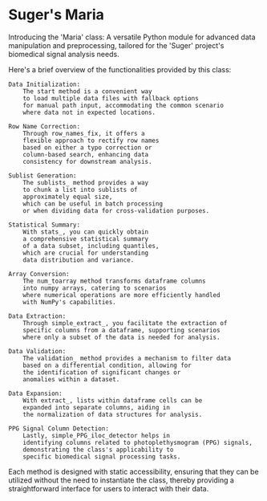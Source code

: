 # Suger's Maria
Introducing the 'Maria' class: A versatile Python module for advanced data manipulation and preprocessing, tailored for the 'Suger' project's biomedical signal analysis needs.

Here's a brief overview of the functionalities provided by this class:

    Data Initialization:
        The start method is a convenient way 
        to load multiple data files with fallback options
        for manual path input, accommodating the common scenario 
        where data not in expected locations.

    Row Name Correction:
        Through row_names_fix, it offers a 
        flexible approach to rectify row names 
        based on either a typo correction or 
        column-based search, enhancing data 
        consistency for downstream analysis.

    Sublist Generation: 
        The sublists_ method provides a way 
        to chunk a list into sublists of 
        approximately equal size, 
        which can be useful in batch processing 
        or when dividing data for cross-validation purposes.

    Statistical Summary: 
        With stats_, you can quickly obtain 
        a comprehensive statistical summary 
        of a data subset, including quantiles,
        which are crucial for understanding 
        data distribution and variance.

    Array Conversion:
        The num_toarray method transforms dataframe columns 
        into numpy arrays, catering to scenarios
        where numerical operations are more efficiently handled 
        with NumPy's capabilities.

    Data Extraction: 
        Through simple_extract_, you facilitate the extraction of 
        specific columns from a dataframe, supporting scenarios
        where only a subset of the data is needed for analysis.

    Data Validation: 
        The validation_ method provides a mechanism to filter data 
        based on a differential condition, allowing for 
        the identification of significant changes or 
        anomalies within a dataset.

    Data Expansion: 
        With extract_, lists within dataframe cells can be 
        expanded into separate columns, aiding in 
        the normalization of data structures for analysis.

    PPG Signal Column Detection: 
        Lastly, simple_PPG_iloc_detector helps in 
        identifying columns related to photoplethysmogram (PPG) signals, 
        demonstrating the class's applicability to 
        specific biomedical signal processing tasks.

Each method is designed with static accessibility, ensuring that they can be utilized without the need to instantiate the class, thereby providing a straightforward interface for users to interact with their data.
